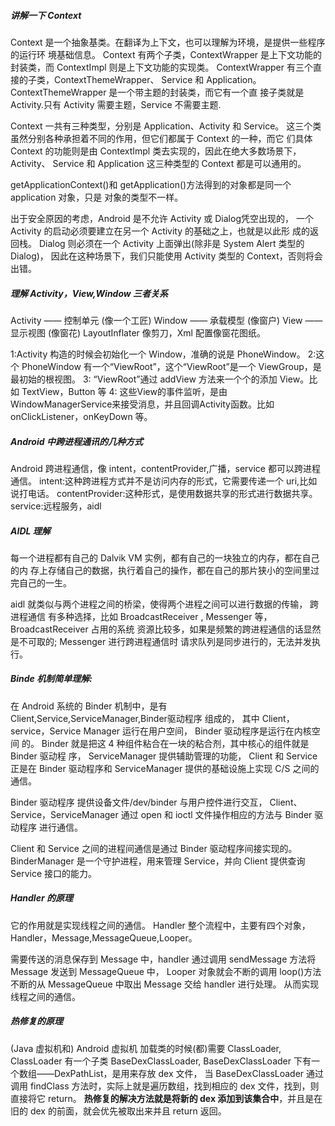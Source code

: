 ##### 讲解一下 Context
Context 是一个抽象基类。在翻译为上下文，也可以理解为环境，是提供一些程序的运行环 境基础信息。
Context 有两个子类，ContextWrapper 是上下文功能的封装类，而 ContextImpl 则是上下文功能的实现类。
ContextWrapper 有三个直接的子类，ContextThemeWrapper、 Service 和 Application。
ContextThemeWrapper 是一个带主题的封装类，而它有一个直 接子类就是 Activity.只有 Activity 需要主题，Service 不需要主题.

Context 一共有三种类型，分别是 Application、Activity 和 Service。
这三个类虽然分别各种承担着不同的作用，但它们都属于 Context 的一种，而它 们具体 Context 的功能则是由 ContextImpl 类去实现的，因此在绝大多数场景下，Activity、 Service 和 Application 这三种类型的 Context 都是可以通用的。

getApplicationContext()和 getApplication()方法得到的对象都是同一个 application 对象，只是 对象的类型不一样。

出于安全原因的考虑，Android 是不允许 Activity 或 Dialog凭空出现的，
一个 Activity 的启动必须要建立在另一个 Activity 的基础之上，也就是以此形 成的返回栈。
Dialog 则必须在一个 Activity 上面弹出(除非是 System Alert 类型的 Dialog)， 因此在这种场景下，我们只能使用 Activity 类型的 Context，否则将会出错。


##### 理解 Activity，View,Window 三者关系
Activity —— 控制单元 (像一个工匠)
Window —— 承载模型 (像窗户)
View —— 显示视图 (像窗花)
LayoutInflater 像剪刀，Xml 配置像窗花图纸。

1:Activity 构造的时候会初始化一个 Window，准确的说是 PhoneWindow。
2:这个 PhoneWindow 有一个“ViewRoot”，这个“ViewRoot”是一个 ViewGroup，是最初始的根视图。
3: “ViewRoot”通过 addView 方法来一个个的添加 View。比如 TextView，Button 等
4: 这些View的事件监听，是由WindowManagerService来接受消息，并且回调Activity函数。比如 onClickListener，onKeyDown 等。


##### Android 中跨进程通讯的几种方式
Android 跨进程通信，像 intent，contentProvider,广播，service 都可以跨进程通信。
intent:这种跨进程方式并不是访问内存的形式，它需要传递一个 uri,比如说打电话。
contentProvider:这种形式，是使用数据共享的形式进行数据共享。
service:远程服务，aidl

##### AIDL 理解
每一个进程都有自己的 Dalvik VM 实例，都有自己的一块独立的内存，都在自己的内 存上存储自己的数据，执行着自己的操作，都在自己的那片狭小的空间里过完自己的一生。

aidl 就类似与两个进程之间的桥梁，使得两个进程之间可以进行数据的传输，
跨进程通信 有多种选择，比如 BroadcastReceiver , Messenger 等，
BroadcastReceiver 占用的系统 资源比较多，如果是频繁的跨进程通信的话显然是不可取的;
Messenger 进行跨进程通信时 请求队列是同步进行的，无法并发执行。

##### Binde 机制简单理解:
在 Android 系统的 Binder 机制中，是有 Client,Service,ServiceManager,Binder驱动程序 组成的，
其中 Client，service，Service Manager 运行在用户空间，
Binder 驱动程序是运行在内核空间 的。
Binder 就是把这 4 种组件粘合在一块的粘合剂，其中核心的组件就是 Binder 驱动程 序，
ServiceManager 提供辅助管理的功能，
Client 和 Service 正是在 Binder 驱动程序和 ServiceManager 提供的基础设施上实现 C/S 之间的通信。

Binder 驱动程序 提供设备文件/dev/binder 与用户控件进行交互，
Client、Service，ServiceManager 通过 open 和 ioctl 文件操作相应的方法与 Binder 驱动程序 进行通信。

Client 和 Service 之间的进程间通信是通过 Binder 驱动程序间接实现的。
BinderManager 是一个守护进程，用来管理 Service，并向 Client 提供查询 Service 接口的能力。


##### Handler 的原理
它的作用就是实现线程之间的通信。
Handler 整个流程中，主要有四个对象，Handler，Message,MessageQueue,Looper。

需要传送的消息保存到 Message 中，handler 通过调用 sendMessage 方法将 Message 发送到 MessageQueue 中，
Looper 对象就会不断的调用 loop()方法不断的从 MessageQueue 中取出 Message 交给 handler 进行处理。 从而实现线程之间的通信。

##### 热修复的原理
(Java 虚拟机和) Android 虚拟机  加载类的时候(都)需要 ClassLoader,
ClassLoader 有一个子类 BaseDexClassLoader,
BaseDexClassLoader 下有一个数组——DexPathList，是用来存放 dex 文件，
当 BaseDexClassLoader 通过调用 findClass 方法时，实际上就是遍历数组，找到相应的 dex 文件，找到，则直接将它 return。
**热修复的解决方法就是将新的 dex 添加到该集合中**，并且是在旧的 dex 的前面，就会优先被取出来并且 return 返回。

